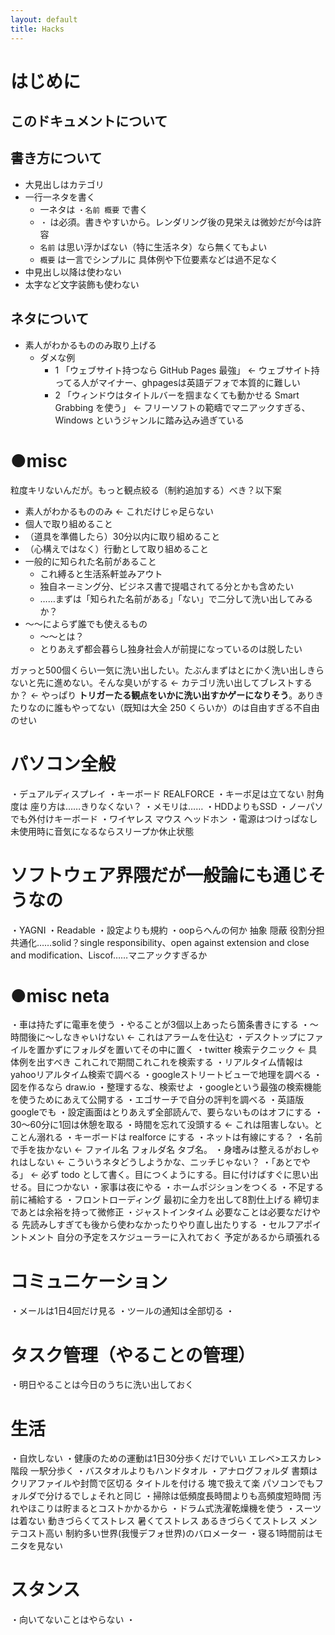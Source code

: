 ```yaml
---
layout: default
title: Hacks
---
```


# はじめに

## このドキュメントについて

## 書き方について
- 大見出しはカテゴリ
- 一行一ネタを書く
  - 一ネタは `・名前 概要` で書く
  - `・` は必須。書きやすいから。レンダリング後の見栄えは微妙だが今は許容
  - `名前` は思い浮かばない（特に生活ネタ）なら無くてもよい
  - `概要` は一言でシンプルに 具体例や下位要素などは過不足なく
- 中見出し以降は使わない
- 太字など文字装飾も使わない

## ネタについて
- 素人がわかるもののみ取り上げる
  - ダメな例
    - 1 「ウェブサイト持つなら GitHub Pages 最強」 ← ウェブサイト持ってる人がマイナー、ghpagesは英語デフォで本質的に難しい
    - 2 「ウィンドウはタイトルバーを掴まなくても動かせる Smart Grabbing を使う」 ← フリーソフトの範疇でマニアックすぎる、Windows というジャンルに踏み込み過ぎている

# ●misc
粒度キリないんだが。もっと観点絞る（制約追加する）べき？以下案

- 素人がわかるもののみ ← これだけじゃ足らない
- 個人で取り組めること
- （道具を準備したら）30分以内に取り組めること
- （心構えではなく）行動として取り組めること
- 一般的に知られた名前があること
  - これ縛ると生活系軒並みアウト
  - 独自ネーミング分、ビジネス書で提唱されてる分とかも含めたい
  - ……まずは「知られた名前がある」「ない」で二分して洗い出してみるか？
- ～～によらず誰でも使えるもの
  - ～～とは？
  - とりあえず都会暮らし独身社会人が前提になっているのは脱したい

ガァっと500個くらい一気に洗い出したい。たぶんまずはとにかく洗い出しきらないと先に進めない。そんな臭いがする ← カテゴリ洗い出してブレストするか？ ← やっぱり **トリガーたる観点をいかに洗い出すかゲーになりそう**。ありきたりなのに誰もやってない（既知は大全 250 くらいか）のは自由すぎる不自由のせい

# パソコン全般
・デュアルディスプレイ
・キーボード REALFORCE
・キーボ足は立てない 肘角度は 座り方は……きりなくない？
・メモリは……
・HDDよりもSSD
・ノーパソでも外付けキーボード
・ワイヤレス マウス ヘッドホン
・電源はつけっぱなし 未使用時に音気になるならスリープか休止状態

# ソフトウェア界隈だが一般論にも通じそうなの
・YAGNI
・Readable
・設定よりも規約
・oopらへんの何か 抽象 隠蔽 役割分担 共通化……solid？single responsibility、open against extension and close and modification、Liscof……マニアックすぎるか

# ●misc neta
・車は持たずに電車を使う
・やることが3個以上あったら箇条書きにする
・～時間後に～しなきゃいけない ← これはアラームを仕込む
・デスクトップにファイルを置かずにフォルダを置いてその中に置く
・twitter 検索テクニック ← 具体例を出すべき これこれで期間これこれを検索する
・リアルタイム情報はyahooリアルタイム検索で調べる
・googleストリートビューで地理を調べる
・図を作るなら draw.io
・整理するな、検索せよ
・googleという最強の検索機能を使うためにあえて公開する
・エゴサーチで自分の評判を調べる
・英語版googleでも
・設定画面はとりあえず全部読んで、要らないものはオフにする
・30～60分に1回は休憩を取る
・時間を忘れて没頭する ← これは阻害しない。とことん溺れる
・キーボードは realforce にする
・ネットは有線にする？
・名前で手を抜かない ← ファイル名 フォルダ名 タブ名。
・身嗜みは整えるがおしゃれはしない ← こういうネタどうしようかな、ニッチじゃない？
・「あとでやる」 ← 必ず todo として書く。目につくようにする。目に付けばすぐに思い出せる。目につかない
・家事は夜にやる
・ホームポジションをつくる
・不足する前に補給する
・フロントローディング 最初に全力を出して8割仕上げる 締切まであとは余裕を持って微修正
・ジャストインタイム 必要なことは必要なだけやる 先読みしすぎても後から使わなかったりやり直し出たりする
・セルフアポイントメント 自分の予定をスケジューラーに入れておく 予定があるから頑張れる

# コミュニケーション
・メールは1日4回だけ見る
・ツールの通知は全部切る
・

# タスク管理（やることの管理）
・明日やることは今日のうちに洗い出しておく

# 生活
・自炊しない
・健康のための運動は1日30分歩くだけでいい エレベ>エスカレ>階段 一駅分歩く
・バスタオルよりもハンドタオル
・アナログフォルダ 書類はクリアファイルや封筒で区切る タイトルを付ける 塊で扱えて楽 パソコンでもフォルダで分けるでしょそれと同じ
・掃除は低頻度長時間よりも高頻度短時間 汚れやほこりは貯まるとコストかかるから
・ドラム式洗濯乾燥機を使う
・スーツは着ない 動きづらくてストレス 暑くてストレス あるきづらくてストレス メンテコスト高い 制約多い世界(我慢デフォ世界)のバロメーター
・寝る1時間前はモニタを見ない

# スタンス
・向いてないことはやらない
・

